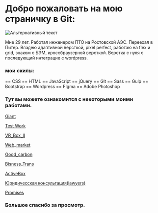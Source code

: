 # Добро пожаловать на мою страничку в Git:

![Альтернативный текст](https://sun9-15.userapi.com/zmo0OyjmhC7kbn_WJHpLOBNhMH3vlEblGao62g/Kw1SHLteaG8.jpg)

Мне 29 лет. Работал инженером ПТО на Ростовской АЭС. Переехал в Питер.
Владею адаптивной версткой, pixel perfect, работаю на flex и grid, знаком с БЭМ, кроссбраузерной версткой.
Верстка с нуля с последующий интеграцие с wordpress.

### мои скилы:

 == CSS == HTML == JavaScript == jQuery == Git == Sass == Gulp == Bootstrap == Wordpress == FIgma == Adobe Photoshop

### Тут вы можете ознакомится с некоторыми моими работами.

[Giant](https://lunyak.github.io/Giant "1")

[Test Work](https://lunyak.github.io/Test_work/ "2")

[VR_Box_II](https://lunyak.github.io/VR_Box_II/ "3")

[Web_market](https://lunyak.github.io/Web_market/ "4")

[Good_carbon](https://Lunyak.github.io/Good_carbon "5")

[Bisness_Trans](https://lunyak.github.io/Bisness_Trans/ "6")

[ActiveBox](https://lunyak.github.io/ActiveBox "7")

[Юридичесская консультация(lawyers)](https://lunyak.github.io/lawyers "8")

[Promises](https://lunyak.github.io/Love "9")



### Большое спасибо за просмотр.
